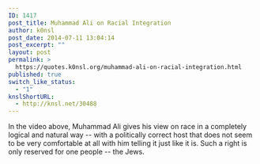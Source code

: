 ```yaml
---
ID: 1417
post_title: Muhammad Ali on Racial Integration
author: k0nsl
post_date: 2014-07-11 13:04:14
post_excerpt: ""
layout: post
permalink: >
  https://quotes.k0nsl.org/muhammad-ali-on-racial-integration.html
published: true
switch_like_status:
  - "1"
knslShortURL:
  - http://knsl.net/30488
---
```

In the video above, Muhammad Ali gives his view on race in a completely logical and natural way -- with a politically correct host that does not seem to be very comfortable at all with him telling it just like it is. Such a right is only reserved for one people -- the Jews.
